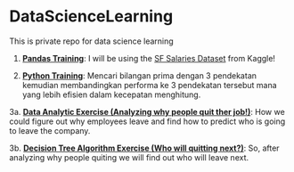 # DataScienceLearning
This is private repo for data science learning

1. [**Pandas Training**](https://nbviewer.jupyter.org/github/bhaskoro-muthohar/DataScienceLearning/blob/Pandas/Pandas%20Practice.ipynb):  I will be using the [SF Salaries Dataset](https://www.kaggle.com/kaggle/sf-salaries) from Kaggle! 

2. [**Python Training**](https://github.com/bhaskoro-muthohar/DataScienceLearning/blob/master/Mencari_Bilangan_Prima_Dengan_3_Pendekatan_Menggunakan_Python.ipynb): Mencari bilangan prima dengan 3 pendekatan kemudian membandingkan performa ke 3 pendekatan tersebut mana yang lebih efisien dalam kecepatan menghitung.

3a. [**Data Analytic Exercise (Analyzing why people quit ther job!)**](https://github.com/bhaskoro-muthohar/DataScienceLearning/blob/master/Analyzing_why_people_quit_ther_job!.ipynb): How we could figure out why employees leave and find how to predict who is going to leave the company. 

3b. [**Decision Tree Algorithm Exercise (Who will quitting next?)**](https://github.com/bhaskoro-muthohar/DataScienceLearning/blob/master/Who_will_quitting_next%3F.ipynb): So, after analyzing why people quiting we will find out who will leave next.
